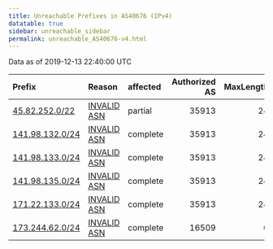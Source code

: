 ```yaml
---
title: Unreachable Prefixes in AS40676 (IPv4)
datatable: true
sidebar: unreachable_sidebar
permalink: unreachable_AS40676-v4.html
---
```


Data as of 2019-12-13 22:40:00 UTC


<div class="datatable-begin"></div>

| Prefix                                                   | Reason                                                                                                 | affected   |   Authorized AS |   MaxLength | Anchor                                         |   unreachable /24s |
|:---------------------------------------------------------|:-------------------------------------------------------------------------------------------------------|:-----------|----------------:|------------:|:-----------------------------------------------|-------------------:|
| [45.82.252.0/22](https://stat.ripe.net/45.82.252.0/22)   | [INVALID ASN](https://rpki-validator.ripe.net/announcement-preview?asn=AS40676&prefix=45.82.252.0/22)  | partial    |           35913 |          24 | [RIPE](unreachable_RIPE_NCC_RPKI_Root-v4.html) |                  4 |
| [141.98.132.0/24](https://stat.ripe.net/141.98.132.0/24) | [INVALID ASN](https://rpki-validator.ripe.net/announcement-preview?asn=AS40676&prefix=141.98.132.0/24) | complete   |           35913 |          24 | [RIPE](unreachable_RIPE_NCC_RPKI_Root-v4.html) |                  1 |
| [141.98.133.0/24](https://stat.ripe.net/141.98.133.0/24) | [INVALID ASN](https://rpki-validator.ripe.net/announcement-preview?asn=AS40676&prefix=141.98.133.0/24) | complete   |           35913 |          24 | [RIPE](unreachable_RIPE_NCC_RPKI_Root-v4.html) |                  1 |
| [141.98.135.0/24](https://stat.ripe.net/141.98.135.0/24) | [INVALID ASN](https://rpki-validator.ripe.net/announcement-preview?asn=AS40676&prefix=141.98.135.0/24) | complete   |           35913 |          24 | [RIPE](unreachable_RIPE_NCC_RPKI_Root-v4.html) |                  1 |
| [171.22.133.0/24](https://stat.ripe.net/171.22.133.0/24) | [INVALID ASN](https://rpki-validator.ripe.net/announcement-preview?asn=AS40676&prefix=171.22.133.0/24) | complete   |           35913 |          24 | [RIPE](unreachable_RIPE_NCC_RPKI_Root-v4.html) |                  1 |
| [173.244.62.0/24](https://stat.ripe.net/173.244.62.0/24) | [INVALID ASN](https://rpki-validator.ripe.net/announcement-preview?asn=AS40676&prefix=173.244.62.0/24) | complete   |           16509 |           0 | [ARIN](unreachable_ARIN-v4.html)               |                  1 |

<div class="datatable-end"></div>